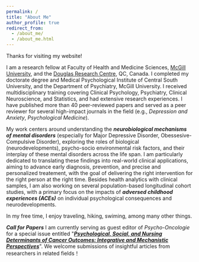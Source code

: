 ```yaml
---
permalink: /
title: "About Me"
author_profile: true
redirect_from: 
  - /about_me/
  - /about_me.html
---
```


Thanks for visiting my website!

I am a research fellow at Faculty of Health and Medicine Sciences, [McGill University](https://www.mcgill.ca/), and the [Douglas Research Centre](https://douglas.research.mcgill.ca/), QC, Canada. I completed my doctorate degree and Medical Psychological Institute of Central South University, and the Department of Psychiatry, McGill University. I received multidisciplinary training covering Clinical Psychology, Psychiatry, Clinical Neuroscience, and Statistics, and had extensive research experiences. I have published more than 40 peer-reviewed papers and served as a peer reviewer for several high-impact journals in the field (e.g., *Depression and Anxiety*, *Psychological Medicine*). 

My work centers around understanding the ***neurobiological mechanisms of mental disorders*** (especially for Major Depressive Disorder, Obessesive-Compulsive Disorder), exploring the roles of biological (neurodevelopments), psycho-socio environmental risk factors, and their interplay of these mental disorders across the life span. I am particularly dedicated to translating these findings into real-world clinical applications, aiming to advance early diagnosis, prevention, and precise and personalized treatement, with the goal of delivering the right intervention for the right person at the right time. Besides health analytics with clinical samples, I am also working on several population-based longitudinal cohort studies, with a primary focus on the impacts of ***adversed childhood experiences (ACEs)*** on individual psychological consequences and neurodevelopments.

In my free time, I enjoy traveling, hiking, swiming, among many other things.

***Call for Papers***
I am currently serving as guest editor of *Psycho-Oncologie* for a special issue entitled "[***Psychological, Social, and Nursing Determinants of Cancer Outcomes: Integrative and Mechanistic Perspectives***](https://ojs.piscomed.com/index.php/PO/SI-11)". We welcome submissions of insightful articles from researchers in related fields！
